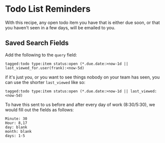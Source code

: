 # Todo List Reminders

With this recipe, any open todo item you have that is either due soon, or that you haven't seen in a few days, will be emailed to you.


## Saved Search Fields

Add the following to the `query` field:

    tagged:todo type:item status:open (*.due.date:>now-1d || last_viewed_for.user(frank):<now-5d)

if it's just you, or you want to see things nobody on your team has seen, you can use the shorter `last_viewed` like so:

    tagged:todo type:item status:open (*.due.date:>now-1d || last_viewed:<now-5d)


To have this sent to us before and after every day of work (8:30/5:30), we would fill out the fields as follows:

    Minute: 30
    Hour: 8,17
    day: blank
    month: blank
    days: 1-5